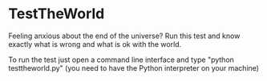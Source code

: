# TestTheWorld
Feeling anxious about the end of the universe? Run this test and know exactly what is wrong and what is ok with the world.

To run the test just open a command line interface and type "python testtheworld.py" (you need to have the Python interpreter on your machine)
